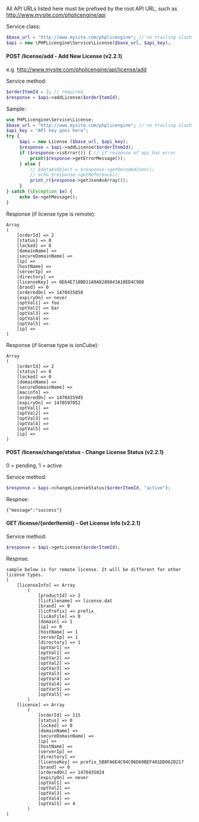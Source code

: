 All API URLs listed here must be prefixed by the root API URL, such as http://www.mysite.com/phplicengine/api

Service class:
```php
$base_url = "http://www.mysite.com/phplicengine"; // no trailing slash!
$api = new \PHPLicengine\Service\License($base_url, $api_key);
```

#### POST /license/add - Add New License (v2.2.1)

e.g. http://www.mysite.com/phplicengine/api/license/add

Service method:
```php
$orderItemId = 2; // required.
$response = $api->addLicense($orderItemId);
```

Sample:

```php
use PHPLicengine\Service\License;
$base_url = "http://www.mysite.com/phplicengine"; // no trailing slash!
$api_key = "API key goes here";
try {
     $api = new License ($base_url, $api_key);
     $response = $api->addLicense($orderItemId);
     if ($response->isError()) { // if response of api has error
         print($response->getErrorMessage());
     } else {
         // $dataAsObject = $response->getDecodedJson();
         // echo $response->getReference();
         print_r($response->getJsonAsArray());
     }
} catch (\Exception $e) {
     echo $e->getMessage();
}
```

Response (if license type is remote):

```
Array
(
    [orderId] => 2
    [status] => 0
    [locked] => 0
    [domainName] => 
    [secureDomainName] => 
    [ip] => 
    [hostName] =>
    [serverIp] => 
    [directory] =>
    [licenseKey] => 0E64E718BD11A0A8289843A10ED4C9D8
    [brand] => 0
    [orderedOn] => 1470435858
    [expiryOn] => never
    [optVal1] => foo
    [optVal2] => bar
    [optVal3] => 
    [optVal4] => 
    [optVal5] => 
    [ip] => 
)
```

Response (if license type is ionCube):

```
Array
(
    [orderId] => 2
    [status] => 0
    [locked] => 0
    [domainName] => 
    [secureDomainName] => 
    [macinfo] => 
    [orderedOn] => 1470435945
    [expiryOn] => 1470597052
    [optVal1] => 
    [optVal2] => 
    [optVal3] => 
    [optVal4] => 
    [optVal5] => 
    [ip] => 
)
```

#### POST /license/change/status - Change License Status (v2.2.1)

0 = pending, 1 = active

Service method:
```php
$response = $api->changeLicenseStatus($orderItemId, "active");
```

Respnse:
```
{"message":"success"}
```

#### GET /license/{orderItemid} - Get License Info (v2.2.1)

Service method:
```php
$response = $api->getLicense($orderItemId);
```

Respnse:
```
sample below is for remote license. It will be different for other license types.
(
    [licenseInfo] => Array
        (
            [productId] => 2
            [licFilename] => license.dat
            [brand] => 0
            [licPrefix] => prefix_
            [licAsFile] => 0
            [domain] => 1
            [ip] => 0
            [hostName] => 1
            [serverIp] => 1
            [directory] => 1
            [optVar1] => 
            [optVal1] => 
            [optVar2] => 
            [optVal2] => 
            [optVar3] => 
            [optVal3] => 
            [optVar4] => 
            [optVal4] => 
            [optVar5] => 
            [optVal5] => 
        )
    [license] => Array
        (
            [orderId] => 115
            [status] => 0
            [locked] => 0
            [domainName] => 
            [secureDomainName] => 
            [ip] => 
            [hostName] => 
            [serverIp] => 
            [directory] => 
            [licenseKey] => prefix_5B8FA6E4C94C06D69BEF401DD062D217
            [brand] => 0
            [orderedOn] => 1470435024
            [expiryOn] => never
            [optVal1] => 
            [optVal2] => 
            [optVal3] => 
            [optVal4] => 
            [optVal5] => 4
        )
)


```
